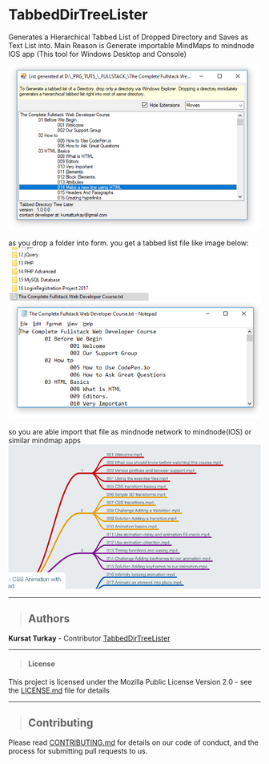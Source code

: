 # TabbedDirTreeLister
Generates a Hierarchical Tabbed List of Dropped Directory and Saves as Text List into. Main Reason is Generate importable MindMaps to mindnode IOS app (This tool for Windows Desktop and Console)

![Preview1](./img1.PNG)


as you drop a folder into form. you get a tabbed list file like image below:
![Preview2](./img2.PNG)

so you are able import that file as mindnode network to mindnode(IOS) or similar mindmap apps
![Preview3](./img3.PNG)

---
>## Authors
>
  **Kursat Turkay** - Contributor [TabbedDirTreeLister](https://github.com/kursatturkay/TabbedDirTreeLister)

---

>#### License

This project is licensed under the Mozilla Public License Version 2.0 - see the [LICENSE.md](./LICENSE.md) file for details

---
>
>## Contributing
>

Please read [CONTRIBUTING.md](https://github.com/kursatturkay/TabbedDirTreeLister/blob/master/CONTRIBUTING.md) for details on our code of conduct, and the process for submitting pull requests to us.
